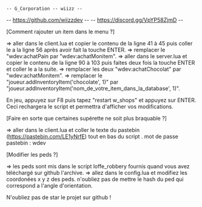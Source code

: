     -- G_Corporation -- wiizz -- 
  -- https://github.com/wiizzdev --
 -- https://discord.gg/VpYP58ZjmD --

[Comment rajouter un item dans le menu ?]

=> aller dans le client.lua et copier le contenu de la ligne 41 à 45 puis coller le a la ligne 56 après avoir fait la touche ENTER.
=> remplacer le "wdev:achatPain par "wdev:achatMonitem".
=> aller dans le server.lua et copier le contenu de la ligne 90 à 103 puis faites deux fois la touche ENTER et coller le a la suite.
=> remplacer les deux "wdev:achatChocolat" par "wdev:achatMonitem".
=> remplacer le "joueur.addInventoryItem('chocolate', 1)" par "joueur.addInventoryItem('nom_de_votre_item_dans_la_database', 1)".

En jeu, appuyez sur F8 puis tapez "restart w_shops" et appuyez sur ENTER. Ceci rechargera le script et permettra d'afficher vos modifications.

[Faire en sorte que certaines supérette ne soit plus braquable ?]

=> aller dans le client.lua et coller le texte du pastebin (https://pastebin.com/LE1yNrfE) tout en bas du script .
    mot de passe pastebin : wdev

[Modifier les peds ?]

=> les peds sont mis dans le script loffe_robbery fournis quand vous avez téléchargé sur github l'archive.
=> allez dans le config.lua et modifiez les coordonées x y z des peds. n'oubliez pas de mettre le hash du ped qui correspond a l'angle d'orientation.

N'oubliez pas de star le projet sur github !